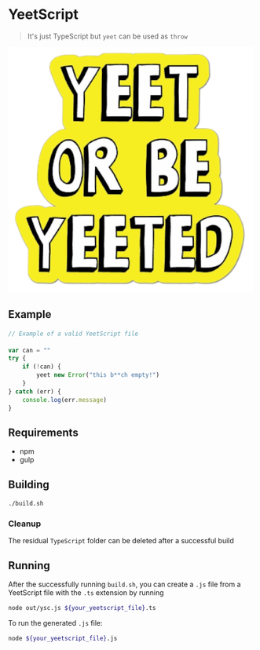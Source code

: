 # YeetScript

> It's just TypeScript but `yeet` can be used as `throw`

![Yeet or be Yeeted](https://github.com/mikelsr/YeetScript/raw/master/res/yeet.png)

## Example

``` ts
// Example of a valid YeetScript file

var can = ""
try {
    if (!can) {
        yeet new Error("this b**ch empty!")
    }
} catch (err) {
    console.log(err.message)
}

```

## Requirements

* npm
* gulp

## Building

``` bash
./build.sh
```

### Cleanup

The residual `TypeScript` folder can be deleted after a successful build

## Running

After the successfully running `build.sh`, you can create a `.js` file from a
YeetScript file with the `.ts` extension by running

``` bash
node out/ysc.js ${your_yeetscript_file}.ts
```

To run the generated `.js` file:

``` bash
node ${your_yeetscript_file}.js
```
